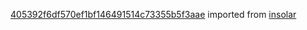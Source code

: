 [405392f6df570ef1bf146491514c73355b5f3aae](https://github.com/insolar/insolar/commit/405392f6df570ef1bf146491514c73355b5f3aae) imported from [insolar](https://github.com/insolar/insolar)

